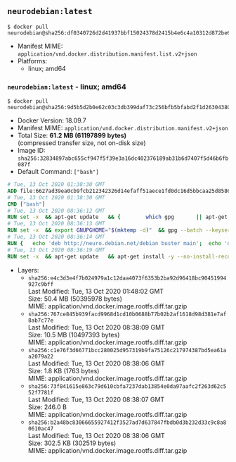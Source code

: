 ## `neurodebian:latest`

```console
$ docker pull neurodebian@sha256:df0340726d2d41937bbf15024378d2415b4e6c4a10312d872be681996915e0d1
```

-	Manifest MIME: `application/vnd.docker.distribution.manifest.list.v2+json`
-	Platforms:
	-	linux; amd64

### `neurodebian:latest` - linux; amd64

```console
$ docker pull neurodebian@sha256:9d5b5d2b0e62c03c3db399daf73c256bfb5bfabd2f1d2630438075161a2f93b8
```

-	Docker Version: 18.09.7
-	Manifest MIME: `application/vnd.docker.distribution.manifest.v2+json`
-	Total Size: **61.2 MB (61197899 bytes)**  
	(compressed transfer size, not on-disk size)
-	Image ID: `sha256:32834897abc655cf947f5f39e3a16dc402376189ab31b6d7407f5d46b6fb087f`
-	Default Command: `["bash"]`

```dockerfile
# Tue, 13 Oct 2020 01:38:30 GMT
ADD file:6627ad39ea0cb9fcb212342326d14efaff51aece1fd0dc16d5bbcaa25d858622 in / 
# Tue, 13 Oct 2020 01:38:30 GMT
CMD ["bash"]
# Tue, 13 Oct 2020 08:36:12 GMT
RUN set -x 	&& apt-get update 	&& { 		which gpg 		|| apt-get install -y --no-install-recommends gnupg 	; } 	&& { 		gpg --version | grep -q '^gpg (GnuPG) 1\.' 		|| apt-get install -y --no-install-recommends dirmngr 	; } 	&& rm -rf /var/lib/apt/lists/*
# Tue, 13 Oct 2020 08:36:13 GMT
RUN set -x 	&& export GNUPGHOME="$(mktemp -d)" 	&& gpg --batch --keyserver ha.pool.sks-keyservers.net --recv-keys DD95CC430502E37EF840ACEEA5D32F012649A5A9 	&& gpg --batch --export DD95CC430502E37EF840ACEEA5D32F012649A5A9 > /etc/apt/trusted.gpg.d/neurodebian.gpg 	&& rm -rf "$GNUPGHOME" 	&& apt-key list | grep neurodebian
# Tue, 13 Oct 2020 08:36:14 GMT
RUN { 	echo 'deb http://neuro.debian.net/debian buster main'; 	echo 'deb http://neuro.debian.net/debian data main'; 	echo '#deb-src http://neuro.debian.net/debian-devel buster main'; } > /etc/apt/sources.list.d/neurodebian.sources.list
# Tue, 13 Oct 2020 08:36:19 GMT
RUN set -x 	&& apt-get update 	&& apt-get install -y --no-install-recommends neurodebian-freeze eatmydata 	&& ln -s /usr/bin/eatmydata /usr/local/bin/apt-get 	&& rm -rf /var/lib/apt/lists/*
```

-	Layers:
	-	`sha256:e4c3d3e4f7b024979a1c12daa4073f6353b2ba92d96418bc90451994927c9bff`  
		Last Modified: Tue, 13 Oct 2020 01:48:02 GMT  
		Size: 50.4 MB (50395978 bytes)  
		MIME: application/vnd.docker.image.rootfs.diff.tar.gzip
	-	`sha256:767ce845b939facd9968d1cd10b0688b77b02b2af1618d98d381e7af8ab7c77e`  
		Last Modified: Tue, 13 Oct 2020 08:38:09 GMT  
		Size: 10.5 MB (10497393 bytes)  
		MIME: application/vnd.docker.image.rootfs.diff.tar.gzip
	-	`sha256:c1e76f3d66771bcc280025d957319b9fa75126c217974387bd5ea61aa2079a22`  
		Last Modified: Tue, 13 Oct 2020 08:38:06 GMT  
		Size: 1.8 KB (1763 bytes)  
		MIME: application/vnd.docker.image.rootfs.diff.tar.gzip
	-	`sha256:73f841615e863c79d610cbfa7237dab13854e0da97aafc2f263d62c552f7781f`  
		Last Modified: Tue, 13 Oct 2020 08:38:07 GMT  
		Size: 246.0 B  
		MIME: application/vnd.docker.image.rootfs.diff.tar.gzip
	-	`sha256:b2a48bc83066655927412f3527ad7d637847fbdb0d3b232d33c9c8a80610ac47`  
		Last Modified: Tue, 13 Oct 2020 08:38:06 GMT  
		Size: 302.5 KB (302519 bytes)  
		MIME: application/vnd.docker.image.rootfs.diff.tar.gzip
